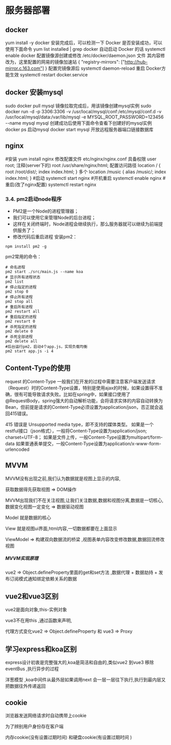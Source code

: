 # **服务器部署**
## docker
yum install -y docker
安装完成后，可以检测一下 Docker 是否安装成功，可以使用下面命令
yum list installed | grep docker
自动启动 Docker 的话
systemctl enable docker
配置镜像源创建或修改
/etc/docker/daemon.json 文件
其内容修改为，这里配置的网易的镜像加速站
{
"registry-mirrors": ["http://hub-mirror.c.163.com"]
}
配置完镜像源后
systemctl daemon-reload
重启 Docker方能生效
systemctl restart docker.service
## docker 安装mysql
sudo docker pull mysql
镜像拉取完成后，用该镜像创建mysql实例
sudo docker run -d -p 3306:3306 -v /usr/local/mysql/conf:/etc/mysql/conf.d -v /usr/local/mysql/data:/var/lib/mysql -e MYSQL_ROOT_PASSWORD=123456 --name  mysql mysql
创建成功后使用下面命令查看下创建好的mysql实例
docker ps
启动mysql
docker start mysql
开放远程服务器端口链接数据库
## nginx
#安装
yum install nginx
修改配置文件
etc/nginx/nginx.conf
具备权限
user root;
注释(server下的)
root /usr/share/nginx/html;
配置访问路径
location / {
root /root/dist/;
index index.html;
}
多个
location /music {
alias /music/;
index index.html;
}
#启动
systemctl start nginx
#开机重启
systemctl enable nginx
#重启(改了nginx配置)
systemctl restart nginx
### 3.4. pm2启动node程序
* PM2是一个Node的进程管理器；
* 我们可以使用它来管理Node的后台进程；
* 这样在关闭终端时，Node进程会继续执行，那么服务器就可以继续为前端提供服务了；
* 修改代码后重启进程
安装pm2：
```shell
npm install pm2 -g
```
pm2常用的命令：
```shell
# 命名进程
pm2 start ./src/main.js --name koa
# 显示所有进程状态
pm2 list               
# 停止指定的进程
pm2 stop 0       
# 停止所有进程
pm2 stop all           
# 重启所有进程
pm2 restart all      
# 重启指定的进程
pm2 restart 0          
# 杀死指定的进程
pm2 delete 0           
# 杀死全部进程
pm2 delete all   
#后台运行pm2，启动4个app.js，实现负载均衡
pm2 start app.js -i 4 
```


















## Content-Type的使用

request 的Content-Type
一般我们在开发的过程中需要注意客户端发送请求（Request）时的Content-Type设置，特别是使用ajax的时候，如果设置得不准确，很有可能导致请求失败。比如在spring中，如果接口使用了@RequestBody，spring强大的自动解析功能，会将请求实体的内容自动转换为Bean，但前提是请求的Content-Type必须设置为application/json，否正就会返回415错误。

415 错误是 Unsupported media type，即不支持的媒体类型。
如果是一个restful接口（json格式），一般将Content-Type设置为application/json; charset=UTF-8；
如果是文件上传，一般Content-Type设置为multipart/form-data
如果普通表单提交，一般Content-Type设置为application/x-www-form-urlencoded

## MVVM

MVVM没有出现之前,我们认为数据就是视图上显示的内容,

获取数据得先获取视图 => DOM操作

MVVM出现我们不在关注视图,让我们关注数据,数据和视图分离,数据是一切核心,数据变化视图一定变化 => 数据驱动视图

Model 就是数据的核心

View 就是视图ui界面,html内容,一切数据都要在上面显示

ViewModel => 构建双向数据流的桥梁 ,视图表单内容改变修改数据,数据回流修改视图

##### MVVM实现原理

vue2 => Object.defineProperty里面的get和set方法 ,数据代理 + 数据劫持 + 发布订阅模式通知绑定依赖关系的数据

## vue2和vue3区别

vue2是面向对象,this-实例对象

vue3不在用this ,通过函数来声明,

代理方式变化vue2 => Object.defineProperty 和 vue3 => Proxy

## 学习express和koa区别

express设计初衷是完整强大的,koa是简洁和自由的,类似vue2 到vue3 移除eventBus ,执行异步的过程

洋葱模型 ,koa中间件从最外层如果调用next 会一层一层往下执行,执行到最内层又把数据往外传递返回

## cookie

浏览器发送网络请求时自动携带上cookie

为了辨别用户身份存在客户端

内存cookie(没有设置过期时间) 和硬盘cookie(有设置过期时间 )

